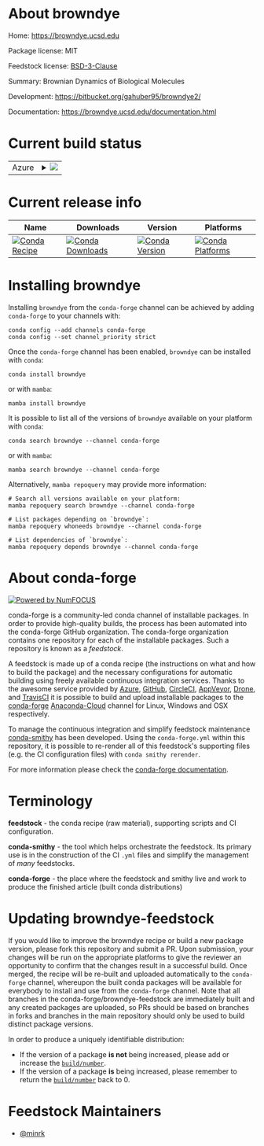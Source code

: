 About browndye
==============

Home: https://browndye.ucsd.edu

Package license: MIT

Feedstock license: [BSD-3-Clause](https://github.com/conda-forge/browndye-feedstock/blob/main/LICENSE.txt)

Summary: Brownian Dynamics of Biological Molecules

Development: https://bitbucket.org/gahuber95/browndye2/

Documentation: https://browndye.ucsd.edu/documentation.html

Current build status
====================


<table>
    
  <tr>
    <td>Azure</td>
    <td>
      <details>
        <summary>
          <a href="https://dev.azure.com/conda-forge/feedstock-builds/_build/latest?definitionId=15833&branchName=main">
            <img src="https://dev.azure.com/conda-forge/feedstock-builds/_apis/build/status/browndye-feedstock?branchName=main">
          </a>
        </summary>
        <table>
          <thead><tr><th>Variant</th><th>Status</th></tr></thead>
          <tbody><tr>
              <td>linux_64</td>
              <td>
                <a href="https://dev.azure.com/conda-forge/feedstock-builds/_build/latest?definitionId=15833&branchName=main">
                  <img src="https://dev.azure.com/conda-forge/feedstock-builds/_apis/build/status/browndye-feedstock?branchName=main&jobName=linux&configuration=linux_64_" alt="variant">
                </a>
              </td>
            </tr>
          </tbody>
        </table>
      </details>
    </td>
  </tr>
</table>

Current release info
====================

| Name | Downloads | Version | Platforms |
| --- | --- | --- | --- |
| [![Conda Recipe](https://img.shields.io/badge/recipe-browndye-green.svg)](https://anaconda.org/conda-forge/browndye) | [![Conda Downloads](https://img.shields.io/conda/dn/conda-forge/browndye.svg)](https://anaconda.org/conda-forge/browndye) | [![Conda Version](https://img.shields.io/conda/vn/conda-forge/browndye.svg)](https://anaconda.org/conda-forge/browndye) | [![Conda Platforms](https://img.shields.io/conda/pn/conda-forge/browndye.svg)](https://anaconda.org/conda-forge/browndye) |

Installing browndye
===================

Installing `browndye` from the `conda-forge` channel can be achieved by adding `conda-forge` to your channels with:

```
conda config --add channels conda-forge
conda config --set channel_priority strict
```

Once the `conda-forge` channel has been enabled, `browndye` can be installed with `conda`:

```
conda install browndye
```

or with `mamba`:

```
mamba install browndye
```

It is possible to list all of the versions of `browndye` available on your platform with `conda`:

```
conda search browndye --channel conda-forge
```

or with `mamba`:

```
mamba search browndye --channel conda-forge
```

Alternatively, `mamba repoquery` may provide more information:

```
# Search all versions available on your platform:
mamba repoquery search browndye --channel conda-forge

# List packages depending on `browndye`:
mamba repoquery whoneeds browndye --channel conda-forge

# List dependencies of `browndye`:
mamba repoquery depends browndye --channel conda-forge
```


About conda-forge
=================

[![Powered by
NumFOCUS](https://img.shields.io/badge/powered%20by-NumFOCUS-orange.svg?style=flat&colorA=E1523D&colorB=007D8A)](https://numfocus.org)

conda-forge is a community-led conda channel of installable packages.
In order to provide high-quality builds, the process has been automated into the
conda-forge GitHub organization. The conda-forge organization contains one repository
for each of the installable packages. Such a repository is known as a *feedstock*.

A feedstock is made up of a conda recipe (the instructions on what and how to build
the package) and the necessary configurations for automatic building using freely
available continuous integration services. Thanks to the awesome service provided by
[Azure](https://azure.microsoft.com/en-us/services/devops/), [GitHub](https://github.com/),
[CircleCI](https://circleci.com/), [AppVeyor](https://www.appveyor.com/),
[Drone](https://cloud.drone.io/welcome), and [TravisCI](https://travis-ci.com/)
it is possible to build and upload installable packages to the
[conda-forge](https://anaconda.org/conda-forge) [Anaconda-Cloud](https://anaconda.org/)
channel for Linux, Windows and OSX respectively.

To manage the continuous integration and simplify feedstock maintenance
[conda-smithy](https://github.com/conda-forge/conda-smithy) has been developed.
Using the ``conda-forge.yml`` within this repository, it is possible to re-render all of
this feedstock's supporting files (e.g. the CI configuration files) with ``conda smithy rerender``.

For more information please check the [conda-forge documentation](https://conda-forge.org/docs/).

Terminology
===========

**feedstock** - the conda recipe (raw material), supporting scripts and CI configuration.

**conda-smithy** - the tool which helps orchestrate the feedstock.
                   Its primary use is in the construction of the CI ``.yml`` files
                   and simplify the management of *many* feedstocks.

**conda-forge** - the place where the feedstock and smithy live and work to
                  produce the finished article (built conda distributions)


Updating browndye-feedstock
===========================

If you would like to improve the browndye recipe or build a new
package version, please fork this repository and submit a PR. Upon submission,
your changes will be run on the appropriate platforms to give the reviewer an
opportunity to confirm that the changes result in a successful build. Once
merged, the recipe will be re-built and uploaded automatically to the
`conda-forge` channel, whereupon the built conda packages will be available for
everybody to install and use from the `conda-forge` channel.
Note that all branches in the conda-forge/browndye-feedstock are
immediately built and any created packages are uploaded, so PRs should be based
on branches in forks and branches in the main repository should only be used to
build distinct package versions.

In order to produce a uniquely identifiable distribution:
 * If the version of a package **is not** being increased, please add or increase
   the [``build/number``](https://docs.conda.io/projects/conda-build/en/latest/resources/define-metadata.html#build-number-and-string).
 * If the version of a package **is** being increased, please remember to return
   the [``build/number``](https://docs.conda.io/projects/conda-build/en/latest/resources/define-metadata.html#build-number-and-string)
   back to 0.

Feedstock Maintainers
=====================

* [@minrk](https://github.com/minrk/)

